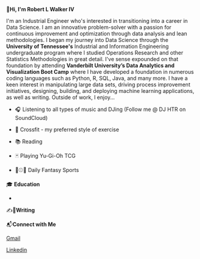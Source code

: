**👋Hi, I'm Robert L Walker IV**

I'm an Industrial Engineer who's interested in transitioning into a career in Data Science. I am an innovative problem-solver with a passion for continuous improvement and optimization through data analysis and lean methodologies. I began my journey into Data Science through the **University of Tennessee's** Industrial and Information Engineering undergraduate program where I studied Operations Research and other Statistics Methodologies in great detail. I've sense expounded on that foundation by attending **Vanderbilt University’s Data Analytics and Visualization Boot Camp** where I have developed a foundation in numerous coding languages such as Python, R, SQL, Java, and many more. I have a keen interest in manipulating large data sets, driving process improvement initiatives, designing, building, and deploying machine learning applications, as well as writing. 
Outside of work, I enjoy...

* 🎧 Listening to all types of music and DJing (Follow me @ DJ HTR on SoundCloud)

* 🤸 Crossfit - my preferred style of exercise

* 📚 Reading

* 🃏 Playing Yu-Gi-Oh TCG 

* 🏀⚾🏈 Daily Fantasy Sports

🎓 **Education**

  * 

✍️📝**Writing**

📬**Connect with Me**

<a href="rwalke18@gmail.com">Gmail</a>

<a href="https://www.linkedin.com/in/rlwiv/">Linkedin</a>

<!---
robertwalkeriv/robertwalkeriv is a ✨ special ✨ repository because its `README.md` (this file) appears on your GitHub profile.
You can click the Preview link to take a look at your changes.
--->
